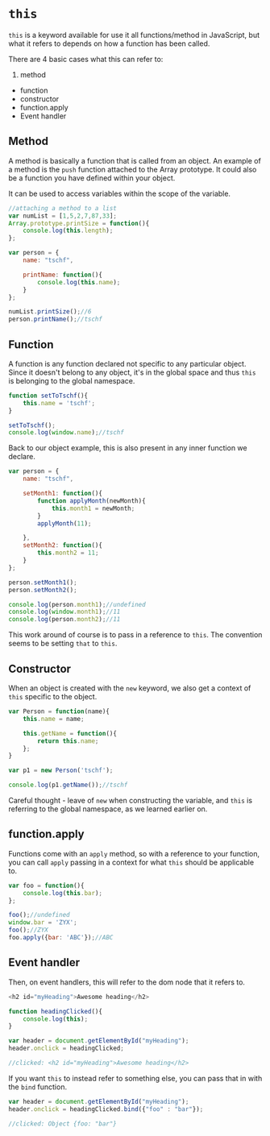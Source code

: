 # `this`

`this` is a keyword available for use it all functions/method in JavaScript, but what it refers to depends on how a function has been called.

There are 4 basic cases what this can refer to:

1. method
* function
* constructor
* function.apply
* Event handler

## Method

A method is basically a function that is called from an object. An example of a method is the `push` function attached to the Array prototype. It could also be a function you have defined within your object.

It can be used to access variables within the scope of the variable.

```js
//attaching a method to a list
var numList = [1,5,2,7,87,33];
Array.prototype.printSize = function(){
    console.log(this.length);
};

var person = {
    name: "tschf",

    printName: function(){
        console.log(this.name);
    }
};

numList.printSize();//6
person.printName();//tschf
```

## Function

A function is any function declared not specific to any particular object. Since it doesn't belong to any object, it's in the global space and thus `this` is belonging to the global namespace.

```js
function setToTschf(){
    this.name = 'tschf';
}

setToTschf();
console.log(window.name);//tschf
```

Back to our object example, this is also present in any inner function we declare.

```js
var person = {
    name: "tschf",

    setMonth1: function(){
        function applyMonth(newMonth){
            this.month1 = newMonth;
        }
        applyMonth(11);

    },
    setMonth2: function(){
        this.month2 = 11;
    }
};

person.setMonth1();
person.setMonth2();

console.log(person.month1);//undefined
console.log(window.month1);//11
console.log(person.month2);//11
```

This work around of course is to pass in a reference to `this`. The convention seems to be setting `that` to `this`.

## Constructor

When an object is created with the `new` keyword, we also get a context of `this` specific to the object.

```js
var Person = function(name){
    this.name = name;

    this.getName = function(){
        return this.name;
    };
}

var p1 = new Person('tschf');

console.log(p1.getName());//tschf
```

Careful thought - leave of `new` when constructing the variable, and `this` is referring to the global namespace, as we learned earlier on.

## function.apply

Functions come with an `apply` method, so with a reference to your function, you can call `apply` passing in a context for what `this` should be applicable to.

```js
var foo = function(){
    console.log(this.bar);
};

foo();//undefined
window.bar = 'ZYX';
foo();//ZYX
foo.apply({bar: 'ABC'});//ABC
```

## Event handler

Then, on event handlers, this will refer to the dom node that it refers to.

```js
<h2 id="myHeading">Awesome heading</h2>

function headingClicked(){
    console.log(this);
}

var header = document.getElementById("myHeading");
header.onclick = headingClicked;

//clicked: <h2 id="myHeading">Awesome heading</h2>
```

If you want `this` to instead refer to something else, you can pass that in with the `bind` function.

```js
var header = document.getElementById("myHeading");
header.onclick = headingClicked.bind({"foo" : "bar"});

//clicked: Object {foo: "bar"}
```
